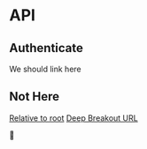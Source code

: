 # API


## Authenticate
We should link here

## Not Here

[Relative to root](../index.md)
[Deep Breakout URL](../../../index.md)

🚀
